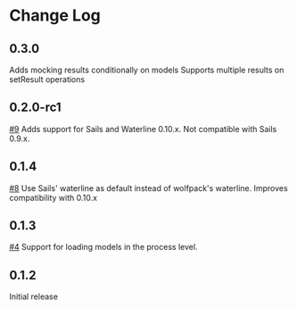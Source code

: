 Change Log
==========

## 0.3.0
Adds mocking results conditionally on models
Supports multiple results on setResult operations


## 0.2.0-rc1
[#9](https://github.com/fdvj/wolfpack/issues/9)
Adds support for Sails and Waterline 0.10.x. Not compatible with Sails 0.9.x.

## 0.1.4
[#8](https://github.com/fdvj/wolfpack/commit/286d37979f32faa546ab8c33f5239ddefc9513d4) Use Sails' waterline as default instead of wolfpack's waterline. Improves compatibility with 0.10.x

## 0.1.3

[#4](https://github.com/fdvj/wolfpack/pull/4) Support for loading models in the process level.

## 0.1.2

Initial release